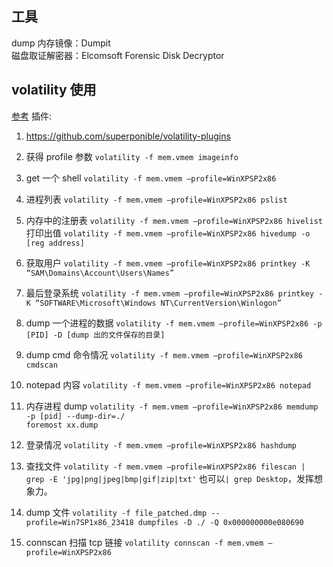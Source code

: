 ## 工具

dump 内存镜像：Dumpit  
磁盘取证解密器：Elcomsoft Forensic Disk Decryptor

## volatility 使用

[参考](http://shaobaobaoer.cn/archives/693/memory-forensics-tool-volatility-usage-and-practice)
插件:

1. https://github.com/superponible/volatility-plugins

1. 获得 profile 参数
   `volatility -f mem.vmem imageinfo`

1. get 一个 shell
   `volatility -f mem.vmem –profile=WinXPSP2x86`

1. 进程列表
   `volatility -f mem.vmem –profile=WinXPSP2x86 pslist`

1. 内存中的注册表
   `volatility -f mem.vmem –profile=WinXPSP2x86 hivelist`
   打印出值
   `volatility -f mem.vmem –profile=WinXPSP2x86 hivedump -o [reg address]`

1. 获取用户
   `volatility -f mem.vmem –profile=WinXPSP2x86 printkey -K “SAM\Domains\Account\Users\Names”`

1. 最后登录系统
   `volatility -f mem.vmem –profile=WinXPSP2x86 printkey -K “SOFTWARE\Microsoft\Windows NT\CurrentVersion\Winlogon”`

1. dump 一个进程的数据
   `volatility -f mem.vmem –profile=WinXPSP2x86 -p [PID] -D [dump 出的文件保存的目录]`

1. dump cmd 命令情况
   `volatility -f mem.vmem –profile=WinXPSP2x86 cmdscan`

1. notepad 内容
   `volatility -f mem.vmem –profile=WinXPSP2x86 notepad`

1. 内存进程 dump
   `volatility -f mem.vmem –profile=WinXPSP2x86 memdump -p [pid] --dump-dir=./`  
   `foremost xx.dump`
1. 登录情况
   `volatility -f mem.vmem –profile=WinXPSP2x86 hashdump`

1. 查找文件
   `volatility -f mem.vmem –profile=WinXPSP2x86 filescan | grep -E 'jpg|png|jpeg|bmp|gif|zip|txt'` 也可以`| grep Desktop`，发挥想象力。

1. dump 文件
   `volatility -f file_patched.dmp --profile=Win7SP1x86_23418 dumpfiles -D ./ -Q 0x000000000e080690`

1. connscan 扫描 tcp 链接
   `volatility connscan -f mem.vmem –profile=WinXPSP2x86`
